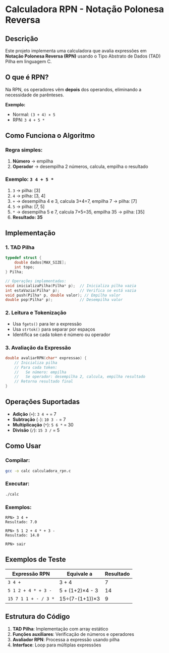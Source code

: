 # Calculadora RPN - Notação Polonesa Reversa

## Descrição

Este projeto implementa uma calculadora que avalia expressões em **Notação Polonesa Reversa (RPN)** usando o Tipo Abstrato de Dados (TAD) Pilha em linguagem C.

## O que é RPN?

Na RPN, os operadores vêm **depois** dos operandos, eliminando a necessidade de parênteses.

**Exemplo:**
- Normal: `(3 + 4) × 5`
- RPN: `3 4 + 5 *`

## Como Funciona o Algoritmo

### Regra simples:
1. **Número** → empilha
2. **Operador** → desempilha 2 números, calcula, empilha o resultado

### Exemplo: `3 4 + 5 *`
1. `3` → pilha: [3]
2. `4` → pilha: [3, 4]  
3. `+` → desempilha 4 e 3, calcula 3+4=7, empilha 7 → pilha: [7]
4. `5` → pilha: [7, 5]
5. `*` → desempilha 5 e 7, calcula 7×5=35, empilha 35 → pilha: [35]
6. **Resultado: 35**

## Implementação

### 1. TAD Pilha

```c
typedef struct {
    double dados[MAX_SIZE];
    int topo;
} Pilha;

// Operações implementadas:
void inicializaPilha(Pilha* p);  // Inicializa pilha vazia
int estaVazia(Pilha* p);         // Verifica se está vazia  
void push(Pilha* p, double valor); // Empilha valor
double pop(Pilha* p);            // Desempilha valor
```

### 2. Leitura e Tokenização

- Usa `fgets()` para ler a expressão
- Usa `strtok()` para separar por espaços
- Identifica se cada token é número ou operador

### 3. Avaliação da Expressão

```c
double avaliarRPN(char* expressao) {
    // Inicializa pilha
    // Para cada token:
    //   Se número: empilha
    //   Se operador: desempilha 2, calcula, empilha resultado
    // Retorna resultado final
}
```

## Operações Suportadas

- **Adição** (`+`): `3 4 +` = 7
- **Subtração** (`-`): `10 3 -` = 7  
- **Multiplicação** (`*`): `5 6 *` = 30
- **Divisão** (`/`): `15 3 /` = 5

## Como Usar

### Compilar:
```bash
gcc -o calc calculadora_rpn.c
```

### Executar:
```bash
./calc
```

### Exemplos:
```
RPN> 3 4 +
Resultado: 7.0

RPN> 5 1 2 + 4 * + 3 -
Resultado: 14.0

RPN> sair
```

## Exemplos de Teste

| Expressão RPN | Equivale a | Resultado |
|---------------|------------|-----------|
| `3 4 +` | 3 + 4 | 7 |
| `5 1 2 + 4 * + 3 -` | 5 + (1+2)×4 - 3 | 14 |
| `15 7 1 1 + - / 3 *` | 15÷(7-(1+1))×3 | 9 |

## Estrutura do Código

1. **TAD Pilha**: Implementação com array estático
2. **Funções auxiliares**: Verificação de números e operadores
3. **Avaliador RPN**: Processa a expressão usando pilha
4. **Interface**: Loop para múltiplas expressões